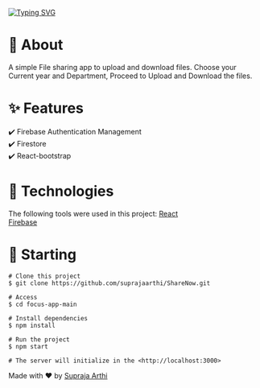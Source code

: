 [![Typing SVG](https://readme-typing-svg.demolab.com?font=Fira+Code&pause=1000&width=435&lines=Share+files+!+have+fun)](https://git.io/typing-svg)

# 🎯 About #
A simple File sharing app to upload and download files. Choose your Current year and Department, Proceed to Upload and Download the files.


# ✨ Features #
✔️ Firebase Authentication Management <br />
✔️ Firestore <br />
✔️ React-bootstrap <br />

# 🚀 Technologies # 

The following tools were used in this project:
[React](https://pt-br.reactjs.org/) <br />
[Firebase](https://firebase.google.com/) <br />

# 🏁 Starting # 

```
# Clone this project
$ git clone https://github.com/suprajaarthi/ShareNow.git

# Access
$ cd focus-app-main

# Install dependencies
$ npm install

# Run the project
$ npm start

# The server will initialize in the <http://localhost:3000>
```


Made with ❤️ by [Supraja Arthi](https://github.com/suprajaarthi)





